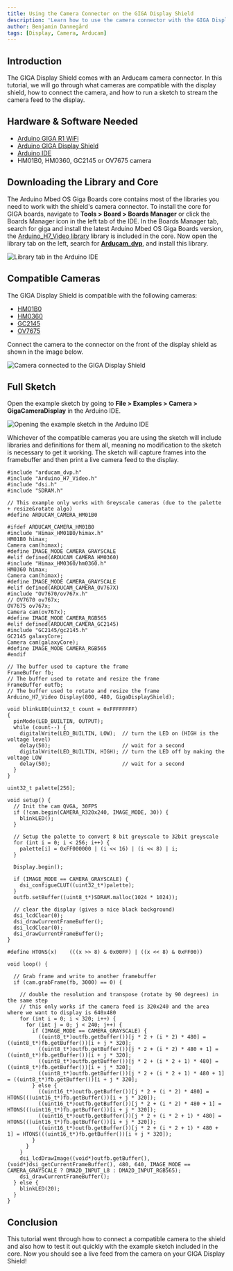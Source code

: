 ```yaml
---
title: Using the Camera Connector on the GIGA Display Shield
description: 'Learn how to use the camera connector with the GIGA Display Shield.'
author: Benjamin Dannegård
tags: [Display, Camera, Arducam]
---
```


## Introduction

The GIGA Display Shield comes with an Arducam camera connector. In this tutorial, we will go through what cameras are compatible with the display shield, how to connect the camera, and how to run a sketch to stream the camera feed to the display.

## Hardware & Software Needed

- [Arduino GIGA R1 WiFi](/hardware/giga-r1)
- [Arduino GIGA Display Shield]()
- [Arduino IDE](https://www.arduino.cc/en/software)
- HM01B0, HM0360, GC2145 or OV7675 camera

## Downloading the Library and Core

The Arduino Mbed OS Giga Boards core contains most of the libraries you need to work with the shield's camera connector. To install the core for GIGA boards, navigate to **Tools > Board > Boards Manager** or click the Boards Manager icon in the left tab of the IDE. In the Boards Manager tab, search for giga and install the latest Arduino Mbed OS Giga Boards version, the [Arduino_H7_Video library](https://github.com/arduino/ArduinoCore-mbed/tree/main/libraries/Arduino_H7_Video) library is included in the core. Now open the library tab on the left, search for [**Arducam_dvp**](https://www.arduino.cc/reference/en/libraries/arducam_dvp/), and install this library.

![Library tab in the Arduino IDE](assets/ide-library.svg)

## Compatible Cameras

The GIGA Display Shield is compatible with the following cameras:

- [HM01B0](https://www.arducam.com/product/hm01b0-qvga-monochrome-dvp-camera-module-for-arduino-giga-r1-wifi-board/)
- [HM0360](https://www.arducam.com/product/hm0360-vga-monochrome-dvp-camera-module-for-arduino-giga-r1-wifi-board/)
- [GC2145](https://www.arducam.com/product/2mp-gc2145-color-dvp-camera-module-for-arduino-giga-r1-wifi-board/)
- [OV7675](https://store.arduino.cc/products/arducam-camera-module?queryID=undefined)

Connect the camera to the connector on the front of the display shield as shown in the image below.

![Camera connected to the GIGA Display Shield](assets/camera-connected.svg)

## Full Sketch

Open the example sketch by going to **File > Examples > Camera > GigaCameraDisplay** in the Arduino IDE.

![Opening the example sketch in the Arduino IDE](assets/ide-example.svg)

Whichever of the compatible cameras you are using the sketch will include libraries and definitions for them all, meaning no modification to the sketch is necessary to get it working. The sketch will capture frames into the framebuffer and then print a live camera feed to the display.

```arduino
#include "arducam_dvp.h"
#include "Arduino_H7_Video.h"
#include "dsi.h"
#include "SDRAM.h"

// This example only works with Greyscale cameras (due to the palette + resize&rotate algo)
#define ARDUCAM_CAMERA_HM01B0

#ifdef ARDUCAM_CAMERA_HM01B0
#include "Himax_HM01B0/himax.h"
HM01B0 himax;
Camera cam(himax);
#define IMAGE_MODE CAMERA_GRAYSCALE
#elif defined(ARDUCAM_CAMERA_HM0360)
#include "Himax_HM0360/hm0360.h"
HM0360 himax;
Camera cam(himax);
#define IMAGE_MODE CAMERA_GRAYSCALE
#elif defined(ARDUCAM_CAMERA_OV767X)
#include "OV7670/ov767x.h"
// OV7670 ov767x;
OV7675 ov767x;
Camera cam(ov767x);
#define IMAGE_MODE CAMERA_RGB565
#elif defined(ARDUCAM_CAMERA_GC2145)
#include "GC2145/gc2145.h"
GC2145 galaxyCore;
Camera cam(galaxyCore);
#define IMAGE_MODE CAMERA_RGB565
#endif

// The buffer used to capture the frame
FrameBuffer fb;
// The buffer used to rotate and resize the frame
FrameBuffer outfb;
// The buffer used to rotate and resize the frame
Arduino_H7_Video Display(800, 480, GigaDisplayShield);

void blinkLED(uint32_t count = 0xFFFFFFFF)
{
  pinMode(LED_BUILTIN, OUTPUT);
  while (count--) {
    digitalWrite(LED_BUILTIN, LOW);  // turn the LED on (HIGH is the voltage level)
    delay(50);                       // wait for a second
    digitalWrite(LED_BUILTIN, HIGH); // turn the LED off by making the voltage LOW
    delay(50);                       // wait for a second
  }
}

uint32_t palette[256];

void setup() {
  // Init the cam QVGA, 30FPS
  if (!cam.begin(CAMERA_R320x240, IMAGE_MODE, 30)) {
    blinkLED();
  }

  // Setup the palette to convert 8 bit greyscale to 32bit greyscale
  for (int i = 0; i < 256; i++) {
    palette[i] = 0xFF000000 | (i << 16) | (i << 8) | i;
  }

  Display.begin();

  if (IMAGE_MODE == CAMERA_GRAYSCALE) {
    dsi_configueCLUT((uint32_t*)palette);
  }
  outfb.setBuffer((uint8_t*)SDRAM.malloc(1024 * 1024));

  // clear the display (gives a nice black background)
  dsi_lcdClear(0);
  dsi_drawCurrentFrameBuffer();
  dsi_lcdClear(0);
  dsi_drawCurrentFrameBuffer();
}

#define HTONS(x)    (((x >> 8) & 0x00FF) | ((x << 8) & 0xFF00))

void loop() {

  // Grab frame and write to another framebuffer
  if (cam.grabFrame(fb, 3000) == 0) {

    // double the resolution and transpose (rotate by 90 degrees) in the same step
    // this only works if the camera feed is 320x240 and the area where we want to display is 640x480
    for (int i = 0; i < 320; i++) {
      for (int j = 0; j < 240; j++) {
        if (IMAGE_MODE == CAMERA_GRAYSCALE) {
          ((uint8_t*)outfb.getBuffer())[j * 2 + (i * 2) * 480] = ((uint8_t*)fb.getBuffer())[i + j * 320];
          ((uint8_t*)outfb.getBuffer())[j * 2 + (i * 2) * 480 + 1] = ((uint8_t*)fb.getBuffer())[i + j * 320];
          ((uint8_t*)outfb.getBuffer())[j * 2 + (i * 2 + 1) * 480] = ((uint8_t*)fb.getBuffer())[i + j * 320];
          ((uint8_t*)outfb.getBuffer())[j * 2 + (i * 2 + 1) * 480 + 1] = ((uint8_t*)fb.getBuffer())[i + j * 320];
        } else {
          ((uint16_t*)outfb.getBuffer())[j * 2 + (i * 2) * 480] = HTONS(((uint16_t*)fb.getBuffer())[i + j * 320]);
          ((uint16_t*)outfb.getBuffer())[j * 2 + (i * 2) * 480 + 1] = HTONS(((uint16_t*)fb.getBuffer())[i + j * 320]);
          ((uint16_t*)outfb.getBuffer())[j * 2 + (i * 2 + 1) * 480] = HTONS(((uint16_t*)fb.getBuffer())[i + j * 320]);
          ((uint16_t*)outfb.getBuffer())[j * 2 + (i * 2 + 1) * 480 + 1] = HTONS(((uint16_t*)fb.getBuffer())[i + j * 320]);
        }
      }
    }
    dsi_lcdDrawImage((void*)outfb.getBuffer(), (void*)dsi_getCurrentFrameBuffer(), 480, 640, IMAGE_MODE == CAMERA_GRAYSCALE ? DMA2D_INPUT_L8 : DMA2D_INPUT_RGB565);
    dsi_drawCurrentFrameBuffer();
  } else {
    blinkLED(20);
  }
}
```

## Conclusion

This tutorial went through how to connect a compatible camera to the shield and also how to test it out quickly with the example sketch included in the core. Now you should see a live feed from the camera on your GIGA Display Shield!
